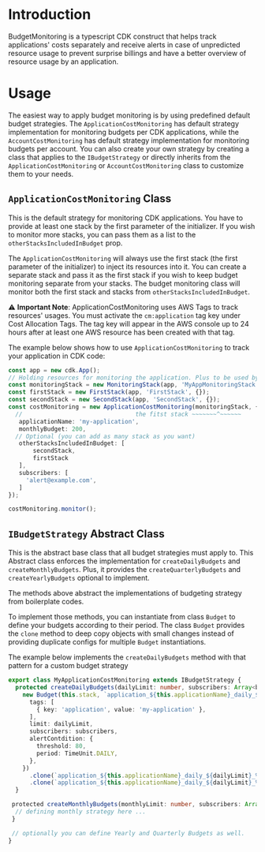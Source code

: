# Introduction
BudgetMonitoring is a typescript CDK construct that helps track applications' costs separately and receive alerts in case of unpredicted resource usage to prevent surprise billings and have a better overview of resource usage by an application.

# Usage
The easiest way to apply budget monitoring is by using predefined default budget strategies. The `ApplicationCostMonitoring` has default strategy implementation for monitoring budgets per CDK applications, while the `AccountCostMonitoring` has default strategy implementation for monitoring budgets per account. You can also create your own strategy by creating a class that applies to the `IBudgetStrategy` or directly inherits from the `ApplicationCostMonitoring` or `AccountCostMonitoring` class to customize them to your needs.

## `ApplicationCostMonitoring` Class
This is the default strategy for monitoring CDK applications. You have to provide at least one stack by the first parameter of the initializer. If you wish to monitor more stacks, you can pass them as a list to the `otherStacksIncludedInBudget` prop. 

The `ApplicationCostMonitoring` will always use the first stack (the first parameter of the initializer) to inject its resources into it. You can create a separate stack and pass it as the first stack if you wish to keep budget monitoring separate from your stacks. The budget monitoring class will monitor both the first stack and stacks from `otherStacksIncludedInBudget`.

⚠️ **Important Note**: ApplicationCostMonitoring uses AWS Tags to track resources' usages. You must activate the `cm:application` tag key under Cost Allocation Tags. The tag key will appear in the AWS console up to 24 hours after at least one AWS resource has been created with that tag.

The example below shows how to use `ApplicationCostMonitoring` to track your application in CDK code:
```typescript
const app = new cdk.App();
// Holding resources for monitoring the application. Plus to be used by costMonitoring to inject its resources into it.
const monitoringStack = new MonitoringStack(app, 'MyAppMonitoringStack', {});
const firstStack = new FirstStack(app, 'FirstStack', {});
const secondStack = new SecondStack(app, 'SecondStack', {});
const costMonitoring = new ApplicationCostMonitoring(monitoringStack, {
  //                                the fitst stack ~~~~~~~^~~~~~~
   applicationName: 'my-application',
   monthlyBudget: 200,
  // Optional (you can add as many stack as you want)
   otherStacksIncludedInBudget: [
       secondStack,
       firstStack
   ],
   subscribers: [
     'alert@example.com',
   ]
});

costMonitoring.monitor();
```

## `IBudgetStrategy` Abstract Class
This is the abstract base class that all budget strategies must apply to. This Abstract class enforces the implementation for `createDailyBudgets` and `createMonthlyBudgets`. Plus, it provides the `createQuarterlyBudgets` and `createYearlyBudgets` optional to implement.

The methods above abstract the implementations of budgeting strategy from boilerplate codes.

To implement those methods, you can instantiate from class `Budget` to define your budgets according to their period. The class `Budget` provides the `clone` method to deep copy objects with small changes instead of providing duplicate configs for multiple `Budget` instantiations.

The example below implements the `createDailyBudgets` method with that pattern for a custom budget strategy
```typescript
export class MyApplicationCostMonitoring extends IBudgetStrategy {
  protected createDailyBudgets(dailyLimit: number, subscribers: Array<budgets.CfnBudget.SubscriberProperty>): void {
    new Budget(this.stack, `application_${this.applicationName}_daily_${dailyBudget}_%80`, {
      tags: [
        { key: 'application', value: 'my-application' },
      ],
      limit: dailyLimit,
      subscribers: subscribers,
      alertContdition: {
        threshold: 80,
        period: TimeUnit.DAILY,
      },
    })
      .clone(`application_${this.applicationName}_daily_${dailyLimit}_%90`, { threshold: 90 })
      .clone(`application_${this.applicationName}_daily_${dailyLimit}_%100`, { threshold: 100 })
  }

 protected createMonthlyBudgets(monthlyLimit: number, subscribers: Array<budgets.CfnBudget.SubscriberProperty>): void {
  // defining monthly strategy here ...
 }

 // optionally you can define Yearly and Quarterly Budgets as well.
}
```
